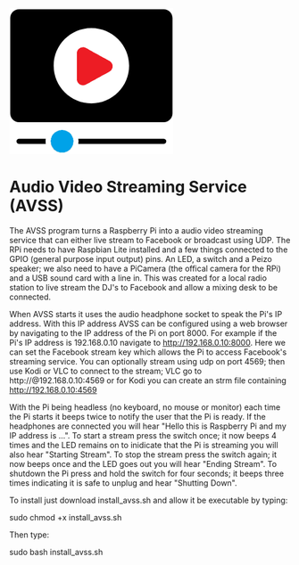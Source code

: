 ![AVSS logo](https://github.com/PhantomRaspberryBlower/repository.prb-avss/blob/master/.av_stream/icon.png)

Audio Video Streaming Service (AVSS)
====================================

The AVSS program turns a Raspberry Pi into a audio video streaming service that can either live stream to Facebook or broadcast using UDP. The RPi needs to have Raspbian Lite installed and a few things connected to the GPIO (general purpose input output) pins. An LED, a switch and a Peizo speaker; we also need to have a PiCamera (the offical camera for the RPi) and a USB sound card with a line in. This was created for a local radio station to live stream the DJ's to Facebook and allow a mixing desk to be connected.

When AVSS starts it uses the audio headphone socket to speak the Pi's IP address. With this IP address AVSS can be configured using a web browser by navigating to the IP address of the Pi on port 8000. For example if the Pi's IP address is 192.168.0.10 navigate to http://192.168.0.10:8000. Here we can set the Facebook stream key which allows the Pi to access Facebook's streaming service. You can optionally stream using udp on port 4569; then use Kodi or VLC to connect to the stream;  VLC go to http://@192.168.0.10:4569 or for Kodi you can create an strm file containing http://192.168.0.10:4569

With the Pi being headless (no keyboard, no mouse or monitor) each time the Pi starts it beeps twice to notify the user that the Pi is ready. If the headphones are connected you will hear "Hello this is Raspberry Pi and my IP address is ...". To start a stream press the switch once; it now beeps 4 times and the LED remains on to inidicate that the Pi is streaming you will also hear "Starting Stream". To stop the stream press the switch again; it now beeps once and the LED goes out you will hear "Ending Stream". To shutdown the Pi press and hold the switch for four seconds; it beeps three times indicating it is safe to unplug and hear "Shutting Down".

To install just download install_avss.sh and allow it be executable by typing:

sudo chmod +x install_avss.sh

Then type:

sudo bash install_avss.sh